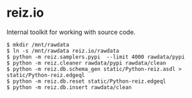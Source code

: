 # reiz.io

Internal toolkit for working with source code.

```
$ mkdir /mnt/rawdata
$ ln -s /mnt/rawdata reiz.io/rawdata
$ python -m reiz.samplers.pypi  --limit 4000 rawdata/pypi
$ python -m reiz.cleaner rawdata/pypi rawdata/clean
$ python -m reiz.db.schema_gen static/Python-reiz.asdl > static/Python-reiz.edgeql
$ python -m reiz.db.reset static/Python-reiz.edgeql
$ python -m reiz.db.insert rawdata/clean
```
